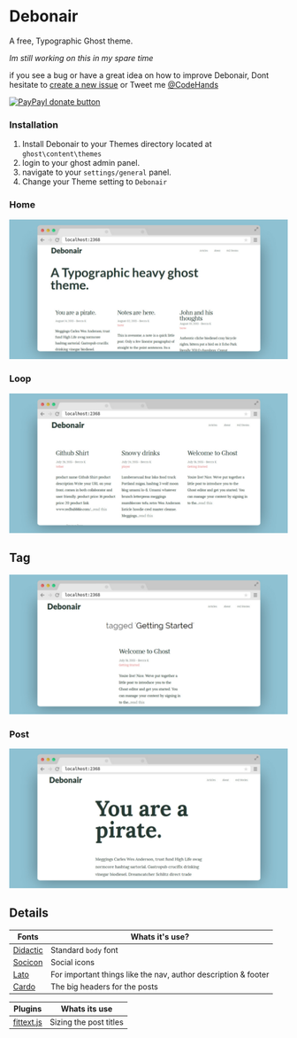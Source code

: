# Debonair

A free, Typographic Ghost theme.

_Im still working on this in my spare time_

if you see a bug or have a great idea on how to improve Debonair, Dont hesitate to [create a new issue](https://github.com/DanielTamkin/debonair/issues) or Tweet me [@CodeHands](https://twitter.com/CodeHands)

[![PayPayl donate button](https://img.shields.io/badge/donate-paypal-brightgreen.svg)](https://www.paypal.com/cgi-bin/webscr?cmd=_s-xclick&hosted_button_id=SGNLGR9725Y2U "Donate to DanielTamkin")

### Installation
 1. Install Debonair to your Themes directory located at `ghost\content\themes`
 2. login to your ghost admin panel.
 3. navigate to your `settings/general` panel.
 4. Change your Theme setting to `Debonair`

 ### Home
 ![Debonair-Home](screenshots/debonair-home.jpg)

 ### Loop
 ![Debonair-Loop](screenshots/debonair-loop.jpg)

 ## Tag
 ![Debonair-Tag](screenshots/debonair-tag.jpg)

 ### Post
 ![Debonair-Post](screenshots/debonair-post.jpg)


 Details
 ---
 | Fonts  | Whats it's use? |
 | ------------- |------------- |
 | [Didactic](https://www.google.com/fonts#UsePlace:use/Collection:Didactic)  | Standard `body` font |
 | [Socicon](https://www.google.com/fonts#UsePlace:use/Collection:Lato)  | Social icons |
 | [Lato](https://www.google.com/fonts#UsePlace:use/Collection:Lato)  | For important things like the nav, author description & footer |
 | [Cardo](https://www.google.com/fonts#UsePlace:use/Collection:Lato)  | The big headers for the posts |

 | Plugins | Whats its use |
 | ------------- | ------------- |
 | [fittext.js](https://github.com/davatron5000/FitText.js) | Sizing the post titles |
